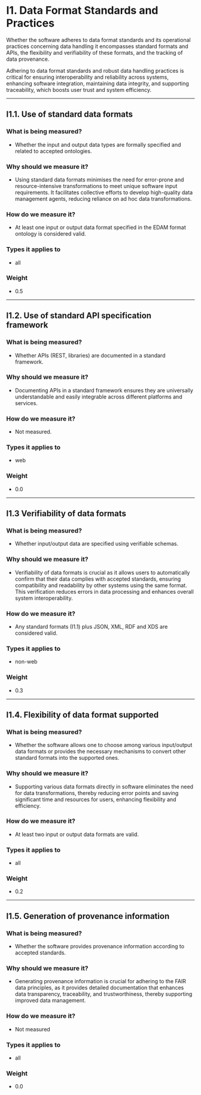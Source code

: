 # I1. Data Format Standards and Practices 

Whether the software adheres to data format standards and its operational practices concerning data handling it encompasses standard formats and APIs, the flexibility and verifiability of these formats, and the tracking of data provenance. 

Adhering to data format standards and robust data handling practices is critical for ensuring interoperability and reliability across systems, enhancing software integration, maintaining data integrity, and supporting traceability, which boosts user trust and system efficiency.


--- 


## I1.1. Use of standard data formats

### What is being measured? 

- Whether the input and output data types are formally specified and related to accepted ontologies. 

### Why should we measure it? 

- Using standard data formats minimises the need for error-prone and resource-intensive transformations to meet unique software input requirements. It facilitates collective efforts to develop high-quality data management agents, reducing reliance on ad hoc data transformations. 

### How do we measure it? 

- At least one input or output data format specified in the EDAM format ontology is considered valid. 

### Types it applies to 

- all

### Weight 

- 0.5

--- 


## I1.2. Use of standard API specification framework 

### What is being measured? 

- Whether APIs (REST, libraries) are documented in a standard framework. 

### Why should we measure it? 

- Documenting APIs in a standard framework ensures they are universally understandable and easily integrable across different platforms and services. 

### How do we measure it? 

- Not measured.

### Types it applies to

- web

### Weight 

- 0.0

---  

## I1.3 Verifiability of data formats 

### What is being measured? 

- Whether input/output data are specified using verifiable schemas. 

### Why should we measure it? 

- Verifiability of data formats is crucial as it allows users to automatically confirm that their data complies with accepted standards, ensuring compatibility and readability by other systems using the same format. This verification reduces errors in data processing and enhances overall system interoperability. 

### How do we measure it? 

- Any standard formats (I1.1) plus JSON, XML, RDF and XDS  are considered valid. 


### Types it applies to

- non-web

### Weight 

- 0.3


--- 

 
## I1.4. Flexibility of data format supported 

### What is being measured? 

- Whether the software allows one to choose among various input/output data formats or provides the necessary mechanisms to convert other standard formats into the supported ones. 

### Why should we measure it? 

- Supporting various data formats directly in software eliminates the need for data transformations, thereby reducing error points and saving significant time and resources for users, enhancing flexibility and efficiency. 

### How do we measure it? 

- At least two input or output data formats are valid. 

### Types it applies to 

- all

### Weight 

- 0.2

---


## I1.5. Generation of provenance information

### What is being measured? 

- Whether the software provides provenance information according to accepted standards. 

### Why should we measure it? 

- Generating provenance information is crucial for adhering to the FAIR data principles, as it provides detailed documentation that enhances data transparency, traceability, and trustworthiness, thereby supporting improved data management. 

### How do we measure it? 

- Not measured 

### Types it applies to 

- all

### Weight 

- 0.0

